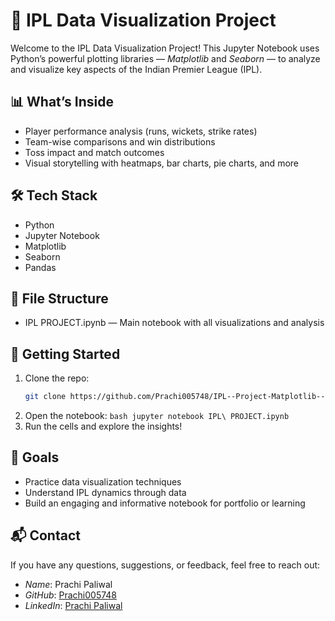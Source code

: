 # 🏏 IPL Data Visualization Project

Welcome to the IPL Data Visualization Project! This Jupyter Notebook uses Python’s powerful plotting libraries — *Matplotlib* and *Seaborn* — to analyze and visualize key aspects of the Indian Premier League (IPL).

## 📊 What’s Inside

- Player performance analysis (runs, wickets, strike rates)
- Team-wise comparisons and win distributions
- Toss impact and match outcomes
- Visual storytelling with heatmaps, bar charts, pie charts, and more

## 🛠 Tech Stack

- Python
- Jupyter Notebook
- Matplotlib
- Seaborn
- Pandas

## 📁 File Structure

- IPL PROJECT.ipynb — Main notebook with all visualizations and analysis

## 🚀 Getting Started

1. Clone the repo:
   ```bash
   git clone https://github.com/Prachi005748/IPL--Project-Matplotlib---Seaborn.git

2. Open the notebook:
   `bash
   jupyter notebook IPL\ PROJECT.ipynb
   `
3. Run the cells and explore the insights!

## 🎯 Goals

- Practice data visualization techniques
- Understand IPL dynamics through data
- Build an engaging and informative notebook for portfolio or learning

## 📬 Contact  

If you have any questions, suggestions, or feedback, feel free to reach out:  

- *Name*: Prachi Paliwal
- *GitHub*: [Prachi005748](https://github.com/Prachi005748)  
- *LinkedIn*: [Prachi Paliwal](https://www.linkedin.com/in/prachi-paliwal-799126268/)  
